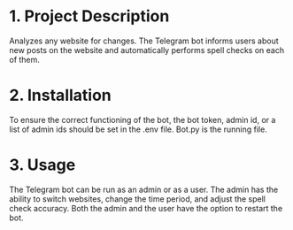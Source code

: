 # **1. Project Description**
Analyzes any website for changes. The Telegram bot informs users about new posts on the website and automatically performs spell checks on each of them.

# **2. Installation**
To ensure the correct functioning of the bot, the bot token, admin id, or a list of admin ids should be set in the .env file.
Bot.py is the running file.

# **3. Usage**
The Telegram bot can be run as an admin or as a user. The admin has the ability to switch websites, change the time period, and adjust the spell check accuracy. Both the admin and the user have the option to restart the bot.
